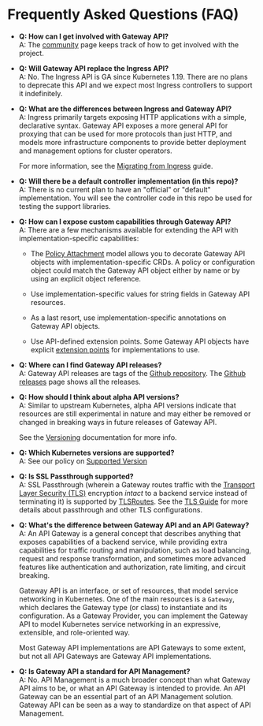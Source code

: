 # Frequently Asked Questions (FAQ)

*   **Q: How can I get involved with Gateway API?<br>**
    A: The [community](/contributing/community) page keeps track of how to get
    involved with the project.

*   **Q: Will Gateway API replace the Ingress API?<br>**
    A: No. The Ingress API is GA since Kubernetes 1.19. There are no
    plans to deprecate this API and we expect most Ingress controllers
    to support it indefinitely.

*   **Q: What are the differences between Ingress and Gateway API?<br>**
    A: Ingress primarily targets exposing HTTP applications with a
    simple, declarative syntax. Gateway API exposes a more general API
    for proxying that can be used for more protocols than just HTTP,
    and models more infrastructure components to provide better
    deployment and management options for cluster operators.

    For more information, see the [Migrating from Ingress](https://gateway-api.sigs.k8s.io/guides/migrating-from-ingress/) guide.

*   **Q: Will there be a default controller implementation (in this repo)?<br>**
    A: There is no current plan to have an "official" or "default"
    implementation. You will see the controller code in this repo be
    used for testing the support libraries.

*   **Q: How can I expose custom capabilities through Gateway API?<br>**
    A: There are a few mechanisms available
    for extending the API with implementation-specific capabilities:

    * The [Policy Attachment](https://gateway-api.sigs.k8s.io/reference/policy-attachment/)
      model allows you to decorate Gateway API objects with implementation-specific CRDs. A
      policy or configuration object could match the Gateway API object either
      by name or by using an explicit object reference.

    * Use implementation-specific values for string fields in Gateway API resources.

    * As a last resort, use implementation-specific annotations on Gateway API objects.

    * Use API-defined extension points. Some Gateway
      API objects have explicit [extension points](/concepts/api-overview#extension-points)
      for implementations to use.

*  **Q: Where can I find Gateway API releases?<br>**
    A: Gateway API releases are tags of the [Github repository][1].
    The [Github releases][2] page shows all the releases.

* **Q: How should I think about alpha API versions?<br>**
    A: Similar to upstream Kubernetes, alpha API versions indicate that resources
    are still experimental in nature and may either be removed or changed in
    breaking ways in future releases of Gateway API.

    See the [Versioning](https://gateway-api.sigs.k8s.io/concepts/versioning/) documentation for more info.

* **Q: Which Kubernetes versions are supported?<br>**
    A: See our policy on [Supported Version](https://gateway-api.sigs.k8s.io/concepts/versioning/#supported-versions)

* **Q: Is SSL Passthrough supported?<br>**
    A: SSL Passthrough (wherein a Gateway routes traffic with the [Transport
    Layer Security (TLS)][tls] encryption _intact_ to a backend service instead of
    terminating it) is supported by [TLSRoutes][tlsroute]. See the
    [TLS Guide][tlsguide] for more details about passthrough and other TLS
    configurations.

* **Q: What's the difference between Gateway API and an API Gateway?<br>**
    A: An API Gateway is a general concept that describes anything that exposes
    capabilities of a backend service, while providing extra capabilities for
    traffic routing and manipulation, such as load balancing, request and response
    transformation, and sometimes more advanced features like authentication and
    authorization, rate limiting, and circuit breaking.

    Gateway API is an interface, or set of resources, that model service networking
    in Kubernetes. One of the main resources is a `Gateway`, which declares the
    Gateway type (or class) to instantiate and its configuration. As a Gateway
    Provider, you can implement the Gateway API to model Kubernetes service
    networking in an expressive, extensible, and role-oriented way.

    Most Gateway API implementations are API Gateways to some extent, but not all
    API Gateways are Gateway API implementations.

* **Q: Is Gateway API a standard for API Management?<br>**
    A: No. API Management is a much broader concept than what Gateway API aims to
    be, or what an API Gateway is intended to provide. An API Gateway can be an
    essential part of an API Management solution. Gateway API can be seen as a
    way to standardize on that aspect of API Management.

[1]: https://github.com/kubernetes-sigs/gateway-api
[2]: https://github.com/kubernetes-sigs/gateway-api/releases
[tls]:https://en.wikipedia.org/wiki/Transport_Layer_Security
[tlsroute]:/concepts/api-overview#tlsroute
[tlsguide]:/guides/tls
